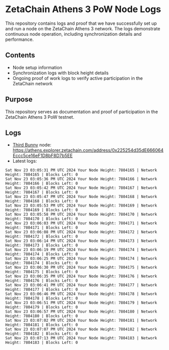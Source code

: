 # ZetaChain Athens 3 PoW Node Logs
This repository contains logs and proof that we have successfully set up and run a node on the ZetaChain Athens 3 network. The logs demonstrate continuous node operation, including synchronization details and performance.

## Contents
- Node setup information
- Synchronization logs with block height details
- Ongoing proof of work logs to verify active participation in the ZetaChain network

## Purpose
This repository serves as documentation and proof of participation in the ZetaChain Athens 3 PoW testnet.

## Logs

- [Third Bunny](https://thirdbunny.xyz/) node: https://athens.explorer.zetachain.com/address/0x225254d35dE666064Eccc5ce16eF1D8bF8D7b5EE
- Latest logs:
```
Sat Nov 23 03:05:31 PM UTC 2024 Your Node Height: 7804165 | Network Height: 7804165 | Blocks Left: 0
Sat Nov 23 03:05:36 PM UTC 2024 Your Node Height: 7804166 | Network Height: 7804166 | Blocks Left: 0
Sat Nov 23 03:05:42 PM UTC 2024 Your Node Height: 7804167 | Network Height: 7804167 | Blocks Left: 0
Sat Nov 23 03:05:47 PM UTC 2024 Your Node Height: 7804168 | Network Height: 7804168 | Blocks Left: 0
Sat Nov 23 03:05:53 PM UTC 2024 Your Node Height: 7804169 | Network Height: 7804169 | Blocks Left: 0
Sat Nov 23 03:05:58 PM UTC 2024 Your Node Height: 7804170 | Network Height: 7804170 | Blocks Left: 0
Sat Nov 23 03:06:03 PM UTC 2024 Your Node Height: 7804171 | Network Height: 7804171 | Blocks Left: 0
Sat Nov 23 03:06:08 PM UTC 2024 Your Node Height: 7804172 | Network Height: 7804172 | Blocks Left: 0
Sat Nov 23 03:06:14 PM UTC 2024 Your Node Height: 7804173 | Network Height: 7804173 | Blocks Left: 0
Sat Nov 23 03:06:19 PM UTC 2024 Your Node Height: 7804174 | Network Height: 7804174 | Blocks Left: 0
Sat Nov 23 03:06:25 PM UTC 2024 Your Node Height: 7804174 | Network Height: 7804174 | Blocks Left: 0
Sat Nov 23 03:06:30 PM UTC 2024 Your Node Height: 7804175 | Network Height: 7804175 | Blocks Left: 0
Sat Nov 23 03:06:35 PM UTC 2024 Your Node Height: 7804176 | Network Height: 7804176 | Blocks Left: 0
Sat Nov 23 03:06:41 PM UTC 2024 Your Node Height: 7804177 | Network Height: 7804177 | Blocks Left: 0
Sat Nov 23 03:06:46 PM UTC 2024 Your Node Height: 7804178 | Network Height: 7804178 | Blocks Left: 0
Sat Nov 23 03:06:51 PM UTC 2024 Your Node Height: 7804179 | Network Height: 7804179 | Blocks Left: 0
Sat Nov 23 03:06:57 PM UTC 2024 Your Node Height: 7804180 | Network Height: 7804180 | Blocks Left: 0
Sat Nov 23 03:07:02 PM UTC 2024 Your Node Height: 7804181 | Network Height: 7804181 | Blocks Left: 0
Sat Nov 23 03:07:07 PM UTC 2024 Your Node Height: 7804182 | Network Height: 7804182 | Blocks Left: 0
Sat Nov 23 03:07:13 PM UTC 2024 Your Node Height: 7804183 | Network Height: 7804183 | Blocks Left: 0
```
